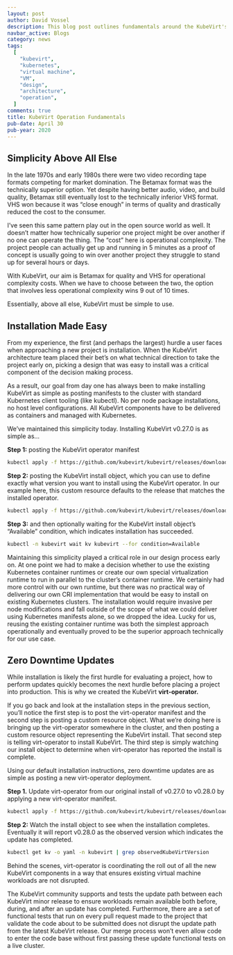 ```yaml
---
layout: post
author: David Vossel
description: This blog post outlines fundamentals around the KubeVirt's approach to installs and updates. 
navbar_active: Blogs
category: news
tags:
  [
    "kubevirt",
    "kubernetes",
    "virtual machine",
    "VM",
    "design",
    "architecture",
    "operation",
  ]
comments: true
title: KubeVirt Operation Fundamentals
pub-date: April 30
pub-year: 2020
---
```


## Simplicity Above All Else

In the late 1970s and early 1980s there were two video recording tape formats competing for market domination. The Betamax format was the technically superior option. Yet despite having better audio, video, and build quality, Betamax still eventually lost to the technically inferior VHS format. VHS won because it was “close enough” in terms of quality and drastically reduced the cost to the consumer.

I’ve seen this same pattern play out in the open source world as well. It doesn’t matter how technically superior one project might be over another if no one can operate the thing. The “cost” here is operational complexity. The project people can actually get up and running in 5 minutes as a proof of concept is usually going to win over another project they struggle to stand up for several hours or days.

With KubeVirt, our aim is Betamax for quality and VHS for operational complexity costs. When we have to choose between the two, the option that involves less operational complexity wins 9 out of 10 times.

Essentially, above all else, KubeVirt must be simple to use.

## Installation Made Easy

From my experience, the first (and perhaps the largest) hurdle a user faces when approaching a new project is installation. When the KubeVirt architecture team placed their bet’s on what technical direction to take the project early on, picking a design that was easy to install was a critical component of the decision making process.

As a result, our goal from day one has always been to make installing KubeVirt as simple as posting manifests to the cluster with standard Kubernetes client tooling (like kubectl). No per node package installations, no host level configurations. All KubeVirt components have to be delivered as containers and managed with Kubernetes.

We’ve maintained this simplicity today. Installing KubeVirt v0.27.0 is as simple as…

**Step 1:** posting the KubeVirt operator manifest
```sh
kubectl apply -f https://github.com/kubevirt/kubevirt/releases/download/v0.27.0/kubevirt-operator.yaml
```

**Step 2:** posting the KubeVirt install object, which you can use to define exactly what version you want to install using the KubeVirt operator. In our example here, this custom resource defaults to the release that matches the installed operator.
```sh
kubectl apply -f https://github.com/kubevirt/kubevirt/releases/download/v0.27.0/kubevirt-cr.yaml
```

**Step 3:** and then optionally waiting for the KubeVirt install object’s “Available” condition, which indicates installation has succeeded.
```sh
kubectl -n kubevirt wait kv kubevirt --for condition=Available
```

Maintaining this simplicity played a critical role in our design process early on. At one point we had to make a decision whether to use the existing Kubernetes container runtimes or create our own special virtualization runtime to run in parallel to the cluster’s container runtime. We certainly had more control with our own runtime, but there was no practical way of delivering our own CRI implementation that would be easy to install on existing Kubernetes clusters. The installation would require invasive per node modifications and fall outside of the scope of what we could deliver using Kubernetes manifests alone, so we dropped the idea. Lucky for us, reusing the existing container runtime was both the simplest approach operationally and eventually proved to be the superior approach technically for our use case.

## Zero Downtime Updates

While installation is likely the first hurdle for evaluating a project, how to perform updates quickly becomes the next hurdle before placing a project into production. This is why we created the KubeVirt **virt-operator.**

If you go back and look at the installation steps in the previous section, you’ll notice the first step is to post the virt-operator manifest and the second step is posting a custom resource object. What we’re doing here is bringing up the virt-operator somewhere in the cluster, and then posting a custom resource object representing the KubeVirt install. That second step is telling virt-operator to install KubeVirt. The third step is simply watching our install object to determine when virt-operator has reported the install is complete.

Using our default installation instructions, zero downtime updates are as simple as posting a new virt-operator deployment.

**Step 1.** Update virt-operator from our original install of v0.27.0 to v0.28.0 by applying a new virt-operator manifest.
```sh
kubectl apply -f https://github.com/kubevirt/kubevirt/releases/download/v0.28.0/kubevirt-operator.yaml
```

**Step 2:** Watch the install object to see when the installation completes. Eventually it will report v0.28.0 as the observed version which indicates the update has completed.
```sh
kubectl get kv -o yaml -n kubevirt | grep observedKubeVirtVersion
```

Behind the scenes, virt-operator is coordinating the roll out of all the new KubeVirt components in a way that ensures existing virtual machine workloads are not disrupted.

The KubeVirt community supports and tests the update path between each KubeVirt minor release to ensure workloads remain available both before, during, and after an update has completed. Furthermore, there are a set of functional tests that run on every pull request made to the project that validate the code about to be submitted does not disrupt the update path from the latest KubeVirt release. Our merge process won’t even allow code to enter the code base without first passing these update functional tests on a live cluster.

